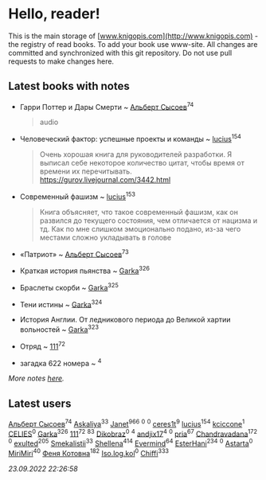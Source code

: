 # Hello, reader!
This is the main storage of [www.knigopis.com](http://www.knigopis.com) - the registry of read books.
To add your book use www-site. All changes are committed and synchronized with this git repository.
Do not use pull requests to make changes here.


## Latest books with notes
* Гарри Поттер и Дары Смерти ~ [Альберт Сысоев](users/474/47446642-vkontakte)<sup>74</sup>
    > audio

* Человеческий фактор: успешные проекты и команды ~ [lucius](users/838/83820536-yandex)<sup>154</sup>
    > Очень хорошая книга для руководителей разработки. Я выписал себе некоторое количество цитат, чтобы время от времени их перечитывать.
    > https://gurov.livejournal.com/3442.html

* Современный фашизм ~ [lucius](users/838/83820536-yandex)<sup>153</sup>
    > Книга объясняет, что такое современный фашизм, как он развился до текущего состояния, чем отличается от нацизма и тд. Как по мне  слишком эмоционально подано, из-за чего местами сложно укладывать в голове

* «Патриот» ~ [Альберт Сысоев](users/474/47446642-vkontakte)<sup>73</sup>

* Краткая история пьянства ~ [Garka](users/115/115753719718250012620-google)<sup>326</sup>

* Браслеты скорби ~ [Garka](users/115/115753719718250012620-google)<sup>325</sup>

* Тени истины ~ [Garka](users/115/115753719718250012620-google)<sup>324</sup>

* История Англии. От ледникового периода до Великой хартии вольностей ~ [Garka](users/115/115753719718250012620-google)<sup>323</sup>

* Отряд ~ [111](users/309/309238388536274478-mailru)<sup>72</sup>

* загадка 622 номера ~ [](users/101/101368518035734751027-google)<sup>4</sup>


_More notes [here](latest_books_with_notes.md)._


## Latest users
[Альберт Сысоев](users/474/47446642-vkontakte)<sup>74</sup> 
[Askaliya](users/326/326783541-vkontakte)<sup>33</sup> 
[Janet](users/108/108113656204404967440-google)<sup>966</sup> 
[](users/125/1253541370-yandex)<sup>0</sup> 
[](users/112/112821924557903899027-google)<sup>0</sup> 
[ceres1t](users/100/100546060776709792770-google)<sup>9</sup> 
[lucius](users/838/83820536-yandex)<sup>154</sup> 
[kciccone](users/133/13328144-vkontakte)<sup>1</sup> 
[CELIES](users/216/21699811-yandex)<sup>0</sup> 
[Garka](users/115/115753719718250012620-google)<sup>326</sup> 
[111](users/309/309238388536274478-mailru)<sup>72</sup> 
[](users/153/1537586159620888-facebook)<sup>83</sup> 
[Dikobraz](users/104/104735674681844430637-google)<sup>0</sup> 
[](users/101/101368518035734751027-google)<sup>4</sup> 
[andjix17](users/111/111107669790056792515-google)<sup>4</sup> 
[](users/148/148005894-vkontakte)<sup>0</sup> 
[pria](users/128/128917939-vkontakte)<sup>67</sup> 
[Chandravadana](users/105/105866022348292919948-google)<sup>172</sup> 
[](users/488/48865699271604935-mailru)<sup>0</sup> 
[exulted](users/100/100599204551896265722-google)<sup>205</sup> 
[Smekalistii](users/864/86487125-vkontakte)<sup>33</sup> 
[Shellena](users/134/13413591548892934957-mailru)<sup>414</sup> 
[Evermind](users/302/302928912-vkontakte)<sup>64</sup> 
[EsterHani](users/305/30558181-vkontakte)<sup>234</sup> 
[](users/103/103781112563355048893-google)<sup>0</sup> 
[Astarta](users/109/109681260016308244905-google)<sup>0</sup> 
[MiriMiri](users/106/106107989792957993574-google)<sup>40</sup> 
[Феня Котовна](users/109/109746193906459706720-google)<sup>182</sup> 
[Iso.log.kol](users/113/113724398602793467597-google)<sup>0</sup> 
[Chiffi](users/105/105831994080785626680-google)<sup>333</sup> 


_23.09.2022 22:26:58_
